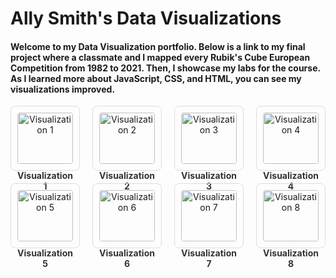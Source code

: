 
# Ally Smith's Data Visualizations
#### Welcome to my Data Visualization portfolio. Below is a link to my final project where a classmate and I mapped every Rubik's Cube European Competition from 1982 to 2021. Then, I showcase my labs for the course. As I learned more about JavaScript, CSS, and HTML, you can see my visualizations improved. 

<style>
  .viz-grid {
    display: grid;
    grid-template-columns: repeat(4, 1fr);
    gap: 20px;
    text-align: center;
  }
  .viz-item {
    border: 1px solid #ddd;
    border-radius: 8px;
    padding: 10px;
    transition: transform 0.2s ease;
  }
  .viz-item:hover {
    transform: scale(1.03);
  }
  .viz-img {
    width: 100%;
    height: auto;
    border-radius: 4px;
  }
  .viz-title {
    margin-top: 10px;
    font-weight: bold;
    text-decoration: none;
    color: #333;
    display: inline-block;
  }
  .viz-title:hover {
    text-decoration: underline;
  }
</style>

<div class="viz-grid">

  <div class="viz-item">
    <a href="vis1/index.html">
      <img src="assets/vis1.png" alt="Visualization 1" class="viz-img">
      <div class="viz-title">Visualization 1</div>
    </a>
  </div>

  <div class="viz-item">
    <a href="vis2/index.html">
      <img src="assets/vis2.png" alt="Visualization 2" class="viz-img">
      <div class="viz-title">Visualization 2</div>
    </a>
  </div>

  <div class="viz-item">
    <a href="vis3/index.html">
      <img src="assets/vis3.png" alt="Visualization 3" class="viz-img">
      <div class="viz-title">Visualization 3</div>
    </a>
  </div>

  <div class="viz-item">
    <a href="vis4/index.html">
      <img src="assets/vis4.png" alt="Visualization 4" class="viz-img">
      <div class="viz-title">Visualization 4</div>
    </a>
  </div>

  <div class="viz-item">
    <a href="vis5/index.html">
      <img src="assets/vis5.png" alt="Visualization 5" class="viz-img">
      <div class="viz-title">Visualization 5</div>
    </a>
  </div>

  <div class="viz-item">
    <a href="vis6/index.html">
      <img src="assets/vis6.png" alt="Visualization 6" class="viz-img">
      <div class="viz-title">Visualization 6</div>
    </a>
  </div>

  <div class="viz-item">
    <a href="vis7/index.html">
      <img src="assets/vis7.png" alt="Visualization 7" class="viz-img">
      <div class="viz-title">Visualization 7</div>
    </a>
  </div>

  <div class="viz-item">
    <a href="vis8/index.html">
      <img src="assets/vis8.png" alt="Visualization 8" class="viz-img">
      <div class="viz-title">Visualization 8</div>
    </a>
  </div>

</div>

